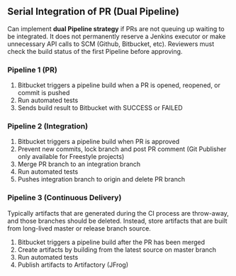 ## Serial Integration of PR (Dual Pipeline)

Can implement **dual Pipeline strategy** if PRs are not queuing up waiting to be integrated. It does not permanently reserve a Jenkins executor or make unnecessary API calls to SCM (Github, Bitbucket, etc). Reviewers must check the build status of the first Pipeline before approving.

### Pipeline 1 (PR)

1. Bitbucket triggers a pipeline build when a PR is opened, reopened, or commit is pushed
2. Run automated tests
3. Sends build result to Bitbucket with SUCCESS or FAILED

### Pipeline 2 (Integration)

1. Bitbucket triggers a pipeline build when PR is approved
2. Prevent new commits, lock branch and post PR comment (Git Publisher only available for Freestyle projects)
3. Merge PR branch to an integration branch
4. Run automated tests
5. Pushes integration branch to origin and delete PR branch

### Pipeline 3 (Continuous Delivery)

Typically artifacts that are generated during the CI process are throw-away, and those branches should be deleted. Instead, store artifacts that are built from long-lived master or release branch source.

1. Bitbucket triggers a pipeline build after the PR has been merged
2. Create artifacts by building from the latest source on master branch
3. Run automated tests
4. Publish artifacts to Artifactory (JFrog)
